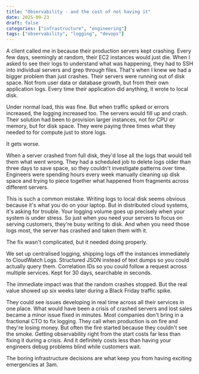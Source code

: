 ```yaml
---
title: "Observability - and the cost of not having it"
date: 2025-09-23
draft: false
categories: ["infrastructure", "engineering"]
tags: ["observability", "logging", "devops"]
---
```


A client called me in because their production servers kept crashing. Every few days, seemingly at random, their EC2 instances would just die. When I asked to see their logs to understand what was happening, they had to SSH into individual servers and grep through files. That's when I knew we had a bigger problem than just crashes. Their servers were running out of disk space. Not from user data or database growth, but from their own application logs. Every time their application did anything, it wrote to local disk.

Under normal load, this was fine. But when traffic spiked or errors increased, the logging increased too. The servers would fill up and crash. Their solution had been to provision larger instances, not for CPU or memory, but for disk space. They were paying three times what they needed to for compute just to store logs.

It gets worse.

When a server crashed from full disk, they'd lose all the logs that would tell them what went wrong. They had a scheduled job to delete logs older than three days to save space, so they couldn't investigate patterns over time. Engineers were spending hours every week manually cleaning up disk space and trying to piece together what happened from fragments across different servers.

This is such a common mistake. Writing logs to local disk seems obvious because it's what you do on your laptop. But in distributed cloud systems, it's asking for trouble. Your logging volume goes up precisely when your system is under stress. So just when you need your servers to focus on serving customers, they're busy writing to disk. And when you need those logs most, the server has crashed and taken them with it.

The fix wasn't complicated, but it needed doing properly.

We set up centralised logging, shipping logs off the instances immediately to CloudWatch Logs. Structured JSON instead of text dumps so you could actually query them. Correlation IDs so you could follow a request across multiple services. 
Kept for 30 days, searchable in seconds.

The immediate impact was that the random crashes stopped. But the real value showed up six weeks later during a Black Friday traffic spike.

They could see issues developing in real time across all their services in one place. What would have been a crisis of crashed servers and lost sales became a minor issue fixed in minutes. Most companies don't bring in a fractional CTO to fix logging. They call when production is on fire and they're losing money. But often the fire started because they couldn't see the smoke. 
Getting observability right from the start costs far less than fixing it during a crisis. And it definitely costs less than having your engineers debug problems blind while customers wait.

The boring infrastructure decisions are what keep you from having exciting emergencies at 3am.
